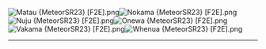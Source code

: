 ![Matau {MeteorSR23} [F2E].png](https://raw.githubusercontent.com/Klokinator/FE-Repo/main/Portrait%20Repository/Non-FE%20Properties/Bionicle/Matau%20%7BMeteorSR23%7D%20%5BF2E%5D.png "Matau {MeteorSR23} [F2E].png")![Nokama {MeteorSR23} [F2E].png](https://raw.githubusercontent.com/Klokinator/FE-Repo/main/Portrait%20Repository/Non-FE%20Properties/Bionicle/Nokama%20%7BMeteorSR23%7D%20%5BF2E%5D.png "Nokama {MeteorSR23} [F2E].png")![Nuju {MeteorSR23} [F2E].png](https://raw.githubusercontent.com/Klokinator/FE-Repo/main/Portrait%20Repository/Non-FE%20Properties/Bionicle/Nuju%20%7BMeteorSR23%7D%20%5BF2E%5D.png "Nuju {MeteorSR23} [F2E].png")![Onewa {MeteorSR23} [F2E].png](https://raw.githubusercontent.com/Klokinator/FE-Repo/main/Portrait%20Repository/Non-FE%20Properties/Bionicle/Onewa%20%7BMeteorSR23%7D%20%5BF2E%5D.png "Onewa {MeteorSR23} [F2E].png")![Vakama {MeteorSR23} [F2E].png](https://raw.githubusercontent.com/Klokinator/FE-Repo/main/Portrait%20Repository/Non-FE%20Properties/Bionicle/Vakama%20%7BMeteorSR23%7D%20%5BF2E%5D.png "Vakama {MeteorSR23} [F2E].png")![Whenua {MeteorSR23} [F2E].png](https://raw.githubusercontent.com/Klokinator/FE-Repo/main/Portrait%20Repository/Non-FE%20Properties/Bionicle/Whenua%20%7BMeteorSR23%7D%20%5BF2E%5D.png "Whenua {MeteorSR23} [F2E].png")



----

